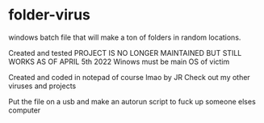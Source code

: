 # folder-virus
windows batch file that will make a ton of folders in random locations. 

  Created and tested 
    PROJECT IS NO LONGER MAINTAINED BUT STILL WORKS AS OF APRIL 5th 2022
    Winows must be main OS of victim
    
   
   Created and coded in notepad of course lmao by JR
   Check out my other viruses and projects 
   
   
   Put the file on a usb and make an autorun script to fuck up someone elses computer 
  
